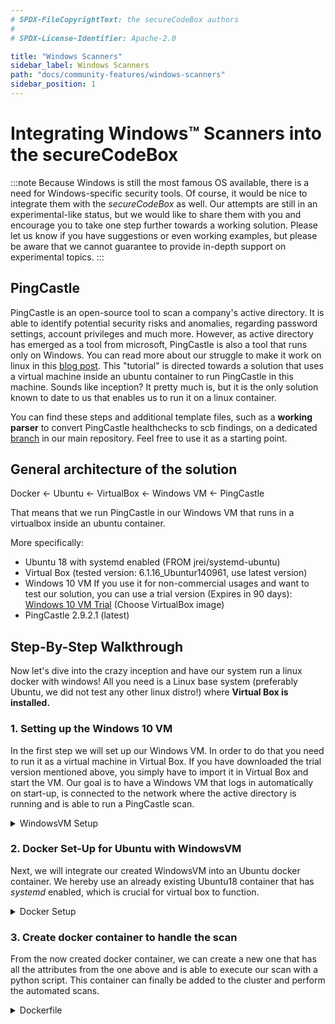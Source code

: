 ```yaml
---
# SPDX-FileCopyrightText: the secureCodeBox authors
#
# SPDX-License-Identifier: Apache-2.0

title: "Windows Scanners"
sidebar_label: Windows Scanners
path: "docs/community-features/windows-scanners"
sidebar_position: 1
---
```


# Integrating Windows™ Scanners into the secureCodeBox

:::note
Because Windows is still the most famous OS available, there is a need for Windows-specific security tools. 
Of course, it would be nice to integrate them with the *secureCodeBox* as well. 
Our attempts are still in an experimental-like status, but we would like to share them with you and encourage you
to take one step further towards a working solution.
Please let us know if you have suggestions or even working examples, but please be aware that we cannot 
guarantee to provide in-depth support on experimental topics.
:::

## PingCastle

PingCastle is an open-source tool to scan a company's active directory. It is able to identify potential security
risks and anomalies, regarding password settings, account privileges and much more. However, as active directory
has emerged as a tool from microsoft, PingCastle is also a tool that runs only on Windows.
You can read more about our struggle to make it work on linux in this
[blog post](https://docs.securecodebox.io/blog/2021/08/09/integrating-windows-scanners).
This "tutorial" is directed towards a solution that uses a virtual machine inside an ubuntu container to run
PingCastle in this machine. Sounds like inception? It pretty much is, but it is the only solution known to date to us 
that enables us to run it on a linux container.

You can find these steps and additional template files, such as a **working parser** to convert PingCastle 
healthchecks to scb findings, on a dedicated [branch](https://github.com/secureCodeBox/secureCodeBox/tree/pingcastle) 
in our main repository. Feel free to use it as a starting point.

## General architecture of the solution

Docker <- Ubuntu <- VirtualBox <- Windows VM <- PingCastle

That means that we run PingCastle in our Windows VM that runs in a virtualbox inside an ubuntu container.

More specifically:
* Ubuntu 18 with systemd enabled (FROM jrei/systemd-ubuntu)
* Virtual Box (tested version: 6.1.16_Ubuntur140961, use latest version)
* Windows 10 VM
  If you use it for non-commercial usages and want to test our solution, you can use a trial version (Expires in 90 days):
  [Windows 10 VM Trial](https://developer.microsoft.com/de-de/windows/downloads/virtual-machines/) (Choose VirtualBox image)
* PingCastle 2.9.2.1 (latest)

## Step-By-Step Walkthrough

Now let's dive into the crazy inception and have our system run a linux docker with windows!
All you need is a Linux base system (preferably Ubuntu, we did not test any other linux distro!) where **Virtual Box
is installed.**

### 1. Setting up the Windows 10 VM
In the first step we will set up our Windows VM. In order to do that you need to run it as a virtual machine in
Virtual Box. If you have downloaded the trial version mentioned above, you simply have to import it in Virtual Box
and start the VM.
Our goal is to have a Windows VM that logs in automatically on start-up, is connected to the network where the active
directory is running and is able to run a PingCastle scan.

<details>
<summary> WindowsVM Setup </summary>

0. Install your specific language & keyboard Settings (optional, but can be useful)

1. Allow login without password for VirtualBox:
   [Source Stackoverflow](https://stackoverflow.com/questions/35372516/vboxmanage-error-the-specified-user-was-not-able-to-logon-on-guest)

"Run" -> "gpedit.msc".
Windows Settings -> Security Settings -> Local Policies -> Security Options -> Accounts:
Limit local account use of blank passwords to console logon only -> set it to DISABLED.

2. Establish VPN Connection to the network where the AD is located (if not used in the network anyway)

If the container is always running in the company's network, this step should not be necessary.
<details>
<summary>Otherwise you have to automatically connect to the VPN on startup</summary>

Automatically connect to VPN on startup:
- Create a file "autoConnectVPN.bat"
- Add the following line to the file:
  c:\windows\system32\rasdial.exe "domain" [/domain:domain.de]
- Go To: C:\Users\USER\AppData\Roaming\Microsoft\Windows\Start Menu\Programs\Startup
- Create shortlink to the autoConnectVPN.bat file

**Unfortunately, we experienced that this does not always work with PingCastle. The connection was established,
but PingCastle refused to find the network. We provide a very dirty workaround that is not by any means error-prove.
It should only be used if all other possibilities failed, and you want to test if the docker container is working at all.**
```
Dirtiest workaround: Use python to automatically click on the connection symbol:
1. Install python 3.x and pip, add python to path, then (python -m) pip install pywin32

2. Create a script that just clicks "manually" on the connection symbols. (Read the mouse coordinates and click them)
```
</details>

3. Hang VM into the domain:

   3.1 Open Powershell.exe as Administrator(!)

   3.2 Type in the following command: Add-Computer -DomainName domain.de -NewName PingCastleVM

   3.3 Type in your credentials (Username is the domain shortcut, e.g. pschmidt; Password is your regular PW)

   3.4 If you are succesfull, this message shows:
   WARNING: The changes will take effect after you restart the computer (your computer name).

   3.5 Restart VM

   3.6 Check date&time, maybe the timezone has to be set manually to have a correct system time

4. Download necessary tools:

   4.1 [Download PingCastle](https://github.com/vletoux/pingcastle/releases/download/2.9.2.1/PingCastle_2.9.2.1.zip)

   4.2 Unzip to path: *C:\PingCastle*

   4.3 We found it most useful and the easiest way not to call PingCastle directly but via a script.
   So create healthcheck.cmd in *C:\PingCastle* :
```
cd C:\PingCastle
PingCastle.exe --healthcheck --server domain.com
``` 
*cd* necessary because otherwise guestcontrol will use a wrong default path.

Finally, check if you can successfully scan your domain via the script!

5. Install Guest Additions for Virtual Box

6. Set Auto-Login:
   [Source: Tech-Faq](https://www.tech-faq.net/windows-10-autologin-einrichten/)

Create file and execute:
```
Windows Registry Editor Version 5.00

 [HKEY_LOCAL_MACHINE\SOFTWARE\Microsoft\Windows NT\CurrentVersion\Passwordless\Device]
"DevicePasswordLessBuildVersion"=dword:00000000
```

7. Disable recovery modes to avoid that the VM gets stuck upon startup. (This step is optional and can for certain
   be further improved)

   7.1 Open cmd as administrator

   7.2
   ```
   reagentc /info
   reagentc /disable   
   ```

8. Now check if you can run your VM in headless mode and execute a scan:
```
    vboxmanage startvm WinVM --type headless
    vboxmanage showvminfo WinVM | grep "State" # should be "Running"
    vboxmanage guestcontrol WinVM run --exe "c:\\PingCastle\\healthcheck.cmd" --username USER
```

9. Finally, you must export the modified appliance using VirtualBox (.ova)

</details>

### 2. Docker Set-Up for Ubuntu with WindowsVM
Next, we will integrate our created WindowsVM into an Ubuntu docker container.
We hereby use an already existing Ubuntu18 container that has *systemd* enabled,
which is crucial for virtual box to function.

<details>
<summary>Docker Setup</summary>

Dockerfile:
```
FROM jrei/systemd-ubuntu

# VirtualBox
RUN apt-get update \
  && apt-get -y install wget \
  && apt-get -y install gnupg2 \
  && apt-get -y install systemd \
  && apt-get -y install python3 \
  && apt-get -y install software-properties-common \
  && apt-get -y install unzip \
  && wget -q https://www.virtualbox.org/download/oracle_vbox_2016.asc -O- | apt-key add - \
  && wget -q https://www.virtualbox.org/download/oracle_vbox.asc -O- | apt-key add - \
  && add-apt-repository "deb https://download.virtualbox.org/virtualbox/debian bionic contrib" \
  && apt-get -y update \
  && apt-get -y install linux-headers-generic \
  && mkdir WindowsVM \
  && apt-get -y install virtualbox


# Add run pingcastle script
ADD run_pingcastle_healthcheck.py run_pingcastle_healthcheck.py
```

Now we have to do some manual configurations, so we must run the container. In --device, you have to provide the
path where vboxdrv on your base system is located.
```
docker run -d --privileged \
  --name windocvm --network=host \
  --device /dev/vboxdrv:/dev/vboxdrv \
  -v /sys/fs/cgroup:/sys/fs/cgroup:ro \
  -v /tmp:/tmp -it windocvm
```


Next, copy the WindowsVM to the created container:
```
docker cp WindowsVM/WinVM.ova windocvm:WindowsVM/WinVM.ova
```

Change to the running container and import and start the VM:
```
  docker exec -it windocvm /bin/bash
  
  cd WindowsVM \
  && vboxmanage import WinVM.ova \
  && vboxmanage list vms \
  && vboxmanage startvm WinVM --type headless \
  && vboxmanage showvminfo WinVM | grep "State"
```

After that you can push the docker image to your own docker repository or proceed with the local image.
</details>

### 3. Create docker container to handle the scan
From the now created docker container, we can create a new one that has all the attributes from the one above and is
able to execute our scan with a python script. This container can finally be added to the cluster and perform the
automated scans.

<details>
<summary>Dockerfile</summary>

```
FROM docker.yourrepo.com/windocvm:latest

ENTRYPOINT ["python3", "run_pingcastle_healthcheck.py"]
```
</details>
